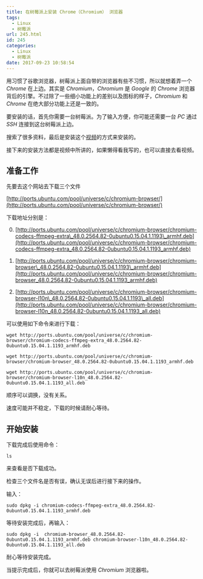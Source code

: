 ```yaml
---
title: 在树莓派上安装 Chrome（Chromium） 浏览器
tags:
  - Linux
  - 树莓派
url: 245.html
id: 245
categories:
  - Linux
  - 树莓派
date: 2017-09-23 10:58:54
---
```


用习惯了谷歌浏览器，树莓派上面自带的浏览器有些不习惯，所以就想着弄一个 _Chrome_ 在上边。其实是 _Chromium_，_Chromium_ 是 _Google_ 的 _Chrome_ 浏览器背后的引擎。不过除了一些细小功能上的差别以及图标的样子，_Chromium_ 和 _Chrome_ 在绝大部分功能上还是一致的。

<!-- more -->

要安装的话，首先你需要一台树莓派。为了输入方便，你可能还需要一台 _PC_ 通过 _SSH_ 连接到这台树莓派上边。

搜索了很多资料，最后是安装这个[视频](http://video.tudou.com/v/XMTc4OTczNjEyMA==.html)的方式来安装的。

接下来的安装方法都是视频中所讲的，如果懒得看我写的，也可以直接去看视频。

##  准备工作

先要去这个网站去下载三个文件

[http://ports.ubuntu.com/pool/universe/c/chromium-browser/](http://ports.ubuntu.com/pool/universe/c/chromium-browser/)

下载地址分别是：

0.  [http://ports.ubuntu.com/pool/universe/c/chromium-browser/chromium-codecs-ffmpeg-extra\_48.0.2564.82-0ubuntu0.15.04.1.1193\_armhf.deb](http://ports.ubuntu.com/pool/universe/c/chromium-browser/chromium-codecs-ffmpeg-extra_48.0.2564.82-0ubuntu0.15.04.1.1193_armhf.deb)

1.  [http://ports.ubuntu.com/pool/universe/c/chromium-browser/chromium-browser\_48.0.2564.82-0ubuntu0.15.04.1.1193\_armhf.deb](http://ports.ubuntu.com/pool/universe/c/chromium-browser/chromium-browser_48.0.2564.82-0ubuntu0.15.04.1.1193_armhf.deb)

2.  [http://ports.ubuntu.com/pool/universe/c/chromium-browser/chromium-browser-l10n\_48.0.2564.82-0ubuntu0.15.04.1.1193\_all.deb](http://ports.ubuntu.com/pool/universe/c/chromium-browser/chromium-browser-l10n_48.0.2564.82-0ubuntu0.15.04.1.1193_all.deb)

可以使用如下命令来进行下载：

```shell
wget http://ports.ubuntu.com/pool/universe/c/chromium-browser/chromium-codecs-ffmpeg-extra_48.0.2564.82-0ubuntu0.15.04.1.1193_armhf.deb
```

```shell
wget http://ports.ubuntu.com/pool/universe/c/chromium-browser/chromium-browser_48.0.2564.82-0ubuntu0.15.04.1.1193_armhf.deb
```

```shell
wget http://ports.ubuntu.com/pool/universe/c/chromium-browser/chromium-browser-l10n_48.0.2564.82-0ubuntu0.15.04.1.1193_all.deb
```

顺序可以调换，没有关系。

速度可能并不稳定，下载的时候请耐心等待。

##  开始安装

下载完成后使用命令：

```shell
ls
```

来查看是否下载成功。

检查三个文件名是否有误，确认无误后进行接下来的操作。

输入：

```shell
sudo dpkg -i chromium-codecs-ffmpeg-extra_48.0.2564.82-0ubuntu0.15.04.1.1193_armhf.deb
```

等待安装完成后，再输入：

```shell
sudo dpkg -i  chromium-browser_48.0.2564.82-0ubuntu0.15.04.1.1193_armhf.deb chromium-browser-l10n_48.0.2564.82-0ubuntu0.15.04.1.1193_all.deb
```

耐心等待安装完成。

当提示完成后，你就可以去树莓派使用 _Chromium_ 浏览器啦。
